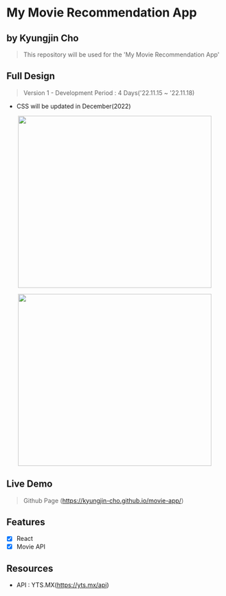 # My Movie Recommendation App
## by Kyungjin Cho
> This repository will be used for the 'My Movie Recommendation App'

## Full Design
> Version 1 - Development Period : 4 Days('22.11.15 ~ '22.11.18)
  * CSS will be updated in December(2022)

<p align="center">
<img src="https://user-images.githubusercontent.com/56642855/205017408-8e038023-b285-4bc6-b963-cea194949a78.JPG", height="400px", width="450px">
</p>
</hr>
<p align="center">
<img src="https://user-images.githubusercontent.com/56642855/205017469-08e063a3-81c1-4704-9290-2df46cb4b17b.JPG", height="400px", width="450px">
</p>

## Live Demo
> Github Page (https://kyungjin-cho.github.io/movie-app/)

## Features
* [x] React
* [x] Movie API

## Resources
- API : YTS.MX(https://yts.mx/api)


